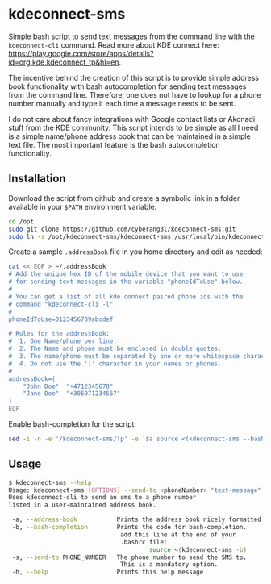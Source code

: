 # kdeconnect-sms

Simple bash script to send text messages from the command line with the `kdeconnect-cli` command. Read more about KDE connect here: https://play.google.com/store/apps/details?id=org.kde.kdeconnect_tp&hl=en.

The incentive behind the creation of this script is to provide simple address book functionality with bash autocompletion for sending text messages from the command line. Therefore, one does not have to lookup for a phone number manually and type it each time a message needs to be sent.

I do not care about fancy integrations with Google contact lists or Akonadi stuff from the KDE community. This script intends to be simple as all I need is a simple name/phone address book that can be maintained in a simple text file. The most important feature is the bash autocompletion functionality.

## Installation

Download the script from github and create a symbolic link in a folder available in your `$PATH` environment variable:

```bash
cd /opt
sudo git clone https://github.com/cyberang3l/kdeconnect-sms.git
sudo ln -s /opt/kdeconnect-sms/kdeconnect-sms /usr/local/bin/kdeconnect-sms
```

Create a sample `.addressBook` file in you home directory and edit as needed:

```bash
cat << EOF > ~/.addressBook
# Add the unique hex ID of the mobile device that you want to use
# for sending text messages in the variable "phoneIdToUse" below.
#
# You can get a list of all kde connect paired phone ids with the
# command "kdeconnect-cli -l".
#
phoneIdToUse=0123456789abcdef

# Rules for the addressBook:
#  1. One Name/phone per line.
#  2. The Name and phone must be enclosed in double quotes.
#  3. The name/phone must be separated by one or more whitespace characters (tabs or spaces).
#  4. Do not use the '|' character in your names or phones.
#
addressBook=(
	"John Doe"	"+4712345678"
	"Jane Doe"	"+306971234567"
)
EOF
```
Enable bash-completion for the script:

```bash
sed -i -n -e '/kdeconnect-sms/!p' -e '$a source <(kdeconnect-sms --bash-completion)' ~/.bashrc
```

## Usage

```bash
$ kdeconnect-sms --help
Usage: kdeconnect-sms [OPTIONS] --send-to <phoneNumber> "text-message"
Uses kdeconnect-cli to send an sms to a phone number
listed in a user-maintained address book.

 -a, --address-book           Prints the address book nicely formatted.
 -b, --bash-completion        Prints the code for bash-completion.
                               add this line at the end of your
                               .bashrc file:
                                       source <(kdeconnect-sms -b)
 -s, --send-to PHONE_NUMBER   The phone number to send the SMS to.
                               This is a mandatory option.
 -h, --help                   Prints this help message
```
